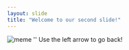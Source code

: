 ```yaml
---
layout: slide
title: "Welcome to our second slide!"
---
```

![meme](https://external-preview.redd.it/N_bB0Oszfuks9wLTax6viC4Hh9FzHgpMcpYiuUHoQQU.jpg?auto=webp&s=22d6a707521ffee7ea809ec405a10477ee7bd2b8)
''
Use the left arrow to go back!
